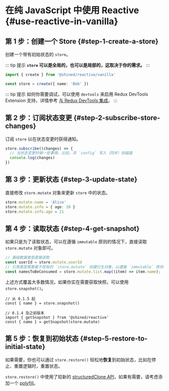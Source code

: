 # 在纯 JavaScript 中使用 Reactive {#use-reactive-in-vanilla}

## 第 1 步：创建一个 Store {#step-1-create-a-store}

创建一个带有初始状态的 `store`。

::: tip 提示
**`store` 可以是全局的，也可以是局部的，这取决于你的需求。**
:::

```ts
import { create } from '@shined/reactive/vanilla'

const store = create({ name: 'Bob' })
```

::: tip 提示
如何你需要调试，可以使用 `devtools` 来启用 Redux DevTools Extension 支持，详情参考 [与 Redux DevTools 集成](/guide/integrations/redux-devtools)。
:::

## 第 2 步：订阅状态变更 {#step-2-subscribe-store-changes}

订阅 `store` 以在状态变更时获得通知。

```ts
store.subscribe((changes) => {
  // 当状态变更时做一些事情，比如，将 `config` 写入（同步）到磁盘
  console.log(changes)
})
```

## 第 3 步：更新状态 {#step-3-update-state}

直接修改 `store.mutate` 对象来更新 `store` 中的状态。

```ts
store.mutate.name = 'Alice'
store.mutate.info = { age: 20 }
store.mutate.info.age = 21
```

## 第 4 步：读取状态 {#step-4-get-snapshot}

如果只是为了读取状态，可以在遵循 `immutable` 原则的情况下，直接读取 `store.mutate` 对象即可。

```ts
// 基础数据类型直接读取
const userId = store.mutate.userId
// 引用类型需要基于现有的 `store.mutate` 创建衍生对象，以遵循 `immutable` 原则
const namesToBeConsumed = store.mutate.list.map((item) => item.name);
```
上述方式覆盖大多数情况，如果你实在需要获取快照，可以使用 `store.snapshot()`。

```tsx
// 从 0.1.5 起
const { name } = store.snapshot()

// 0.1.4 及之前版本
import { getSnapshot } from '@shined/reactive'
const { name } = getSnapshot(store.mutate)
```

## 第 5 步：恢复到初始状态 {#step-5-restore-to-initial-state}

如果需要，你也可以通过 `store.restore()` 轻松地**恢复**到初始状态，比如在停止、重置逻辑时，重置状态。

`store.restore()` 中使用了较新的 [structuredClone API](https://developer.mozilla.org/en-US/docs/Web/API/structuredClone)，如果有需要，请考虑添加一个 [polyfill](https://github.com/ungap/structured-clone)。
